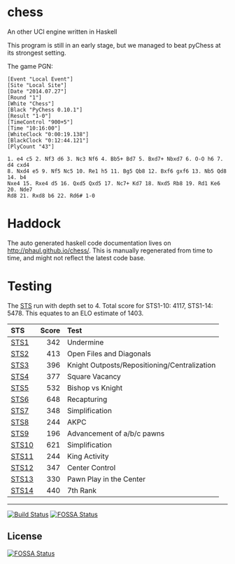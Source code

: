 chess
=====

An other UCI engine written in Haskell


This program is still in an early stage, but we managed to beat pyChess at its strongest setting.

The game PGN:

~~~
[Event "Local Event"]
[Site "Local Site"]
[Date "2014.07.27"]
[Round "1"]
[White "Chess"]
[Black "PyChess 0.10.1"]
[Result "1-0"]
[TimeControl "900+5"]
[Time "10:16:00"]
[WhiteClock "0:00:19.138"]
[BlackClock "0:12:44.121"]
[PlyCount "43"]

1. e4 c5 2. Nf3 d6 3. Nc3 Nf6 4. Bb5+ Bd7 5. Bxd7+ Nbxd7 6. O-O h6 7. d4 cxd4
8. Nxd4 e5 9. Nf5 Nc5 10. Re1 h5 11. Bg5 Qb8 12. Bxf6 gxf6 13. Nb5 Qd8 14. b4
Nxe4 15. Rxe4 d5 16. Qxd5 Qxd5 17. Nc7+ Kd7 18. Nxd5 Rb8 19. Rd1 Ke6 20. Nde7
Rd8 21. Rxd8 b6 22. Rd6# 1-0
~~~


Haddock
=======

The auto generated haskell code documentation lives on http://phaul.github.io/chess/. This is manually regenerated from time to time, and might not reflect the latest code base.


Testing
=======

The [STS](https://sites.google.com/site/strategictestsuite) run with depth set to 4. Total score for STS1-10: 4117, STS1-14: 5478. This equates to an ELO estimate of 1403.

| STS                                                  | Score  | Test                                         |
|:-----------------------------------------------------|-------:|:---------------------------------------------|
| [STS1](http://phaul.github.io/chess/STS1.epd.html)   | 342    | Undermine                                    |
| [STS2](http://phaul.github.io/chess/STS2.epd.html)   | 413    | Open Files and Diagonals                     |
| [STS3](http://phaul.github.io/chess/STS3.epd.html)   | 396    | Knight Outposts/Repositioning/Centralization |
| [STS4](http://phaul.github.io/chess/STS4.epd.html)   | 377    | Square Vacancy                               |
| [STS5](http://phaul.github.io/chess/STS5.epd.html)   | 532    | Bishop vs Knight                             |
| [STS6](http://phaul.github.io/chess/STS6.epd.html)   | 648    | Recapturing                                  |
| [STS7](http://phaul.github.io/chess/STS7.epd.html)   | 348    | Simplification                               |
| [STS8](http://phaul.github.io/chess/STS8.epd.html)   | 244    | AKPC                                         |
| [STS9](http://phaul.github.io/chess/STS9.epd.html)   | 196    | Advancement of a/b/c pawns                   |
| [STS10](http://phaul.github.io/chess/STS10.epd.html) | 621    | Simplification                               |
| [STS11](http://phaul.github.io/chess/STS11.epd.html) | 244    | King Activity                                |
| [STS12](http://phaul.github.io/chess/STS12.epd.html) | 347    | Center Control                               |
| [STS13](http://phaul.github.io/chess/STS13.epd.html) | 330    | Pawn Play in the Center                      |
| [STS14](http://phaul.github.io/chess/STS14.epd.html) | 440    | 7th Rank                                     |

---

[![Build Status](https://travis-ci.org/phaul/chess.png?branch=master)](https://travis-ci.org/phaul/chess)
[![FOSSA Status](https://app.fossa.io/api/projects/git%2Bgithub.com%2Filikebits%2Fchess.svg?type=shield)](https://app.fossa.io/projects/git%2Bgithub.com%2Filikebits%2Fchess?ref=badge_shield)


## License
[![FOSSA Status](https://app.fossa.io/api/projects/git%2Bgithub.com%2Filikebits%2Fchess.svg?type=large)](https://app.fossa.io/projects/git%2Bgithub.com%2Filikebits%2Fchess?ref=badge_large)